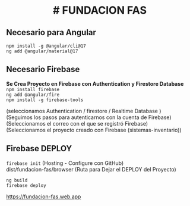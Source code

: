 <h1 align="center"> # FUNDACION FAS </h1>

## Necesario para Angular
`npm install -g @angular/cli@17`<br>
`ng add @angular/material@17`<br>


## Necesario Firebase
<b>Se Crea Proyecto en Firebase con Authentication y Firestore Database</b><br>
`npm install firebase`<br>
`ng add @angular/fire`<br>
`npm install -g firebase-tools`<br>

(seleccionamos Authentication / firestore / Realtime Database )<br>
(Seguimos los pasos para autenticarnos con la cuenta de Firebase)<br>
(Seleccionamos el correo con el que se registró Firebase)<br>
(Seleccionamos el proyecto creado con Firebase (sistemas-inventario))<br>


## Firebase DEPLOY
`firebase init` (Hosting - Configure con GitHub)<br>
dist/fundacion-fas/browser  (Ruta para Dejar el DEPLOY del Proyecto)<br>


`ng build` <br>
`firebase deploy`<br>

https://fundacion-fas.web.app